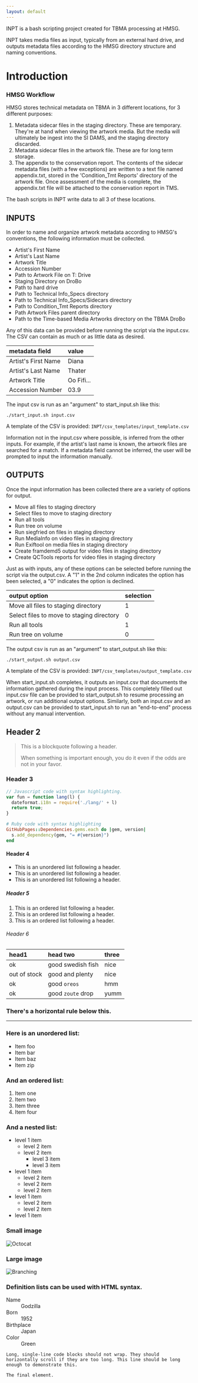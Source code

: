 ```yaml
---
layout: default
---
```


INPT is a bash scripting project created for TBMA processing at HMSG. 

INPT takes media files as input, typically from an external hard drive, and outputs metadata files according to the HMSG directory structure and naming conventions.

# Introduction

### HMSG Workflow

HMSG stores technical metadata on TBMA in 3 different locations, for 3 different purposes:

1. Metadata sidecar files in the staging directory. These are temporary. They're at hand when viewing the artwork media. But the media will ultimately be ingest into the SI DAMS, and the staging directory discarded. 
2. Metadata sidecar files in the artwork file. These are for long term storage. 
3. The appendix to the conservation report. The contents of the sidecar metadata files (with a few exceptions) are written to a text file named appendix.txt, stored in the 'Condition_Tmt Reports' directory of the artwork file. Once assessment of the media is complete, the appendix.txt file will be attached to the conservation report in TMS.

The bash scripts in INPT write data to all 3 of these locations.

## INPUTS

In order to name and organize artwork metadata according to HMSG's conventions, the following information must be collected.

*   Artist's First Name
*   Artist's Last Name
*   Artwork Title
*   Accession Number
*   Path to Artwork File on T: Drive
*   Staging Directory on DroBo
*   Path to hard drive
*   Path to Technical Info_Specs directory
*   Path to Technical Info_Specs/Sidecars directory
*   Path to Condition_Tmt Reports directory
*   Path Artwork Files parent directory
*   Path to the Time-based Media Artworks directory on the TBMA DroBo

Any of this data can be provided before running the script via the input.csv. The CSV can contain as much or as little data as desired.

| metadata field      | value        |
|:--------------------|:-------------|
| Artist's First Name | Diana        |
| Artist's Last Name  | Thater       |
| Artwork Title       | Oo Fifi...   |
| Accession Number    | 03.9         |

The input csv is run as an "argument" to start_input.sh like this:
```
./start_input.sh input.csv
```

A template of the CSV is provided: `INPT/csv_templates/input_template.csv`

Information not in the input.csv where possible, is inferred from the other inputs. For example, if the artist's last name is known, the artwork files are searched for a match.
If a metadata field cannot be inferred, the user will be prompted to input the information manually.

## OUTPUTS

Once the input information has been collected there are a variety of options for output. 

*   Move all files to staging directory
*   Select files to move to staging directory
*   Run all tools
*   Run tree on volume
*   Run siegfried on files in staging directory
*   Run MediaInfo on video files in staging directory
*   Run Exiftool on media files in staging directory
*   Create framdemd5 output for video files in staging directory
*   Create QCTools reports for video files in staging directory

Just as with inputs, any of these options can be selected before running the script via the output.csv.
A "1" in the 2nd column indicates the option has been selected, a "0" indicates the option is declined. 

| output option                             | selection    |
|:------------------------------------------|:-------------|
| Move all files to staging directory       | 1            |
| Select files to move to staging directory | 0            |
| Run all tools                             | 1            |
| Run tree on volume                        | 0            |

The output csv is run as an "argument" to start_output.sh like this:
```
./start_output.sh output.csv
```

A template of the CSV is provided: `INPT/csv_templates/output_template.csv`

When start_input.sh completes, it outputs an input.csv that documents the information gathered during the input process. This completely filled out input.csv file can be provided to start_output.sh to resume processing an artwork, or run additional output options.
Similarly, both an input.csv and an output.csv can be provided to start_input.sh to run an "end-to-end" process without any manual intervention. 

## Header 2

> This is a blockquote following a header.
>
> When something is important enough, you do it even if the odds are not in your favor.

### Header 3

```js
// Javascript code with syntax highlighting.
var fun = function lang(l) {
  dateformat.i18n = require('./lang/' + l)
  return true;
}
```

```ruby
# Ruby code with syntax highlighting
GitHubPages::Dependencies.gems.each do |gem, version|
  s.add_dependency(gem, "= #{version}")
end
```

#### Header 4

*   This is an unordered list following a header.
*   This is an unordered list following a header.
*   This is an unordered list following a header.

##### Header 5

1.  This is an ordered list following a header.
2.  This is an ordered list following a header.
3.  This is an ordered list following a header.

###### Header 6

| head1        | head two          | three |
|:-------------|:------------------|:------|
| ok           | good swedish fish | nice  |
| out of stock | good and plenty   | nice  |
| ok           | good `oreos`      | hmm   |
| ok           | good `zoute` drop | yumm  |

### There's a horizontal rule below this.

* * *

### Here is an unordered list:

*   Item foo
*   Item bar
*   Item baz
*   Item zip

### And an ordered list:

1.  Item one
1.  Item two
1.  Item three
1.  Item four

### And a nested list:

- level 1 item
  - level 2 item
  - level 2 item
    - level 3 item
    - level 3 item
- level 1 item
  - level 2 item
  - level 2 item
  - level 2 item
- level 1 item
  - level 2 item
  - level 2 item
- level 1 item

### Small image

![Octocat](https://github.githubassets.com/images/icons/emoji/octocat.png)

### Large image

![Branching](https://guides.github.com/activities/hello-world/branching.png)


### Definition lists can be used with HTML syntax.

<dl>
<dt>Name</dt>
<dd>Godzilla</dd>
<dt>Born</dt>
<dd>1952</dd>
<dt>Birthplace</dt>
<dd>Japan</dd>
<dt>Color</dt>
<dd>Green</dd>
</dl>

```
Long, single-line code blocks should not wrap. They should horizontally scroll if they are too long. This line should be long enough to demonstrate this.
```

```
The final element.
```
